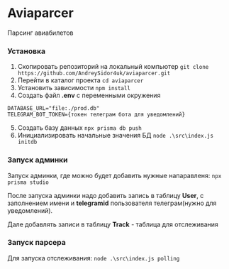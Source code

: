 # Aviaparcer

Парсинг авиабилетов

### Установка
1. Скопировать репозиторий на локальный компьютер
```git clone https://github.com/AndreySidor4uk/aviaparcer.git```
2. Перейти в каталог проекта
```cd aviaparcer```
3. Установить зависимости 
```npm install```
4. Создать файл **.env** с переменными окружения
```
DATABASE_URL="file:./prod.db"
TELEGRAM_BOT_TOKEN={токен телеграм бота для уведомлений}    
```
5. Создать базу данных 
```npx prisma db push```
6. Инициализировать начальные значения БД
```node .\src\index.js initdb```

### Запуск админки
Запуск админки, где можно будет добавить нужные напаравленя:
```npx prisma studio```

После запуска админки надо добавить запись в таблицу **User**, с заполнением имени и **telegramid** пользователя телеграм(нужно для уведомлений).

Дале добавлять записи в таблицу **Track** - таблица для отслеживания

### Запуск парсера
Для запуска отслеживания: 
```node .\src\index.js polling```